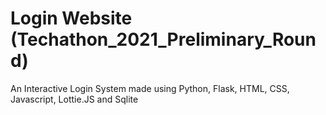 # Login Website (Techathon_2021_Preliminary_Round)
An Interactive Login System made using Python, Flask, HTML, CSS, Javascript, Lottie.JS and Sqlite 
